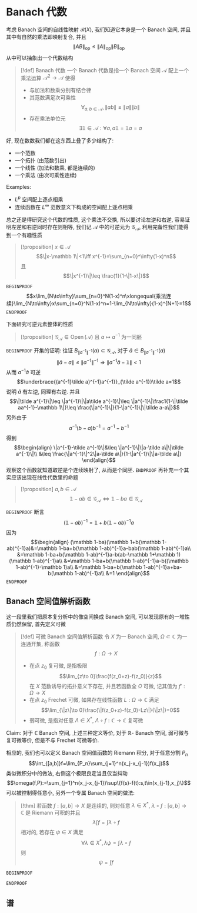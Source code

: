 # Banach 代数
考虑 Banach 空间的自线性映射 $\mathcal B(X)$, 我们知道它本身是一个 Banach 空间, 并且其中有自然的乘法即映射复合, 并且
$$\|AB\|_{\text{op}}\leq \|A\|_{\text{op}}\|B\|_{\text{op}}$$
从中可以抽象出一个代数结构

> [!def] Banach 代数
> 一个 Banach 代数是指一个 Banach 空间 $\mathcal{A}$ 配上一个乘法运算 $\mathcal A^2\to\mathcal A$ 使得
> - 与加法和数乘分别有结合律
> - 其范数满足次可乘性
> $$\forall_{a,b\in\mathcal A},\|ab\|\leq\|a\|\|b\|$$
> - 存在乘法单位元
> $$\exists\mathbb 1\in\mathcal A:\forall a,a\mathbb 1=\mathbb 1a=a$$

好, 现在数数我们都在这东西上叠了多少结构了:
- 一个范数
- 一个拓扑 (由范数引出)
- 一个线性 (加法和数乘, 都是连续的)
- 一个乘法 (由次可乘性连续)

Examples:
- $L^p$ 空间配上逐点相乘
- 连续函数在 $L^\infty$ 范数意义下构成的空间配上逐点相乘

总之还是得研究这个代数的性质, 这个乘法不交换, 所以要讨论左逆和右逆, 容易证明左逆和右逆同时存在则相等, 我们记 $\mathcal A$ 中的可逆元为 $\mathcal {G_A}$, 利用完备性我们能得到一个有趣性质

> [!proposition]
> $x\in\mathcal A$
> $$\|x-\mathbb 1\|<1\iff x^{-1}=\sum_{n=0}^\infty(1-x)^n$$
> 且
> $$\|x^{-1}\|\leq \frac{1}{1-\|1-x\|}$$

`BEGINPROOF`
$$x\lim_{N\to\infty}\sum_{n=0}^N(1-x)^n\xlongequal{乘法连续}\lim_{N\to\infty}x\sum_{n=0}^N(1-x)^n=1-\lim_{N\to\infty}(1-x)^{N+1}=1$$
`ENDPROOF`

下面研究可逆元素整体的性质

> [!proposition]
> $\mathcal {G_A}\in\operatorname{Open}(\mathcal A)$ 且 $a\mapsto a^{-1}$ 为一同胚

`BEGINPROOF`
开集的证明: 往证 $B_{\|a^{-1}\|^{-1}}(a)\subset \mathcal {G_A}$, 对于 $\tilde a\in B_{\|a^{-1}\|^{-1}}(a)$
$$\|\tilde a-a\|\leq \|a^{-1}\|^{-1}\Rightarrow \|a^{-1}\tilde a-\mathbb 1\|<1$$
从而 $a^{-1}\tilde a$ 可逆
$$\underbrace{(a^{-1}\tilde a)^{-1}a^{-1}}_{\tilde a^{-1}}\tilde a=1$$
说明 $\tilde a$ 有左逆, 同理有右逆. 并且
$$\|\tilde a^{-1}\|\leq \|a^{-1}\|\|a\tilde a^{-1}\|\leq \|a^{-1}\|\frac1{1-\|\tilde aa^{-1}-\mathbb 1\|}\leq \frac{\|a^{-1}\|}{1-\|a^{-1}\|\|\tilde a-a\|}$$
另外由于
$$a^{-1}(b-a)b^{-1}=a^{-1}-b^{-1}$$
得到
$$\begin{align}
\|a^{-1}-\tilde a^{-1}\|&\leq \|a^{-1}\|\|a-\tilde a\|\|\tilde a^{-1}\|\\
&\leq \frac{\|a^{-1}\|^2\|a-\tilde a\|}{1-\|a^{-1}\|\|a-\tilde a\|}
\end{align}$$
观察这个函数就知道取逆是个连续映射了, 从而是个同胚.
`ENDPROOF`
再补充一个其实应该出现在线性代数里的命题

> [!proposition]
> $a,b\in\mathcal A$
> $$\mathbb 1-ab\in\mathcal {G_A}\iff \mathbb 1-ba\in\mathcal {G_A}$$

`BEGINPROOF`
断言
$$(\mathbb 1-ab)^{-1}=\mathbb 1+b(\mathbb 1-ab)^{-1}a$$
因为
$$\begin{align}
(\mathbb 1-ba)(\mathbb 1+b(\mathbb 1-ab)^{-1}a)&=\mathbb 1-ba+b(\mathbb 1-ab)^{-1}a-bab(\mathbb 1-ab)^{-1}a\\
&=\mathbb 1-ba+b(\mathbb 1-ab)^{-1}a-b(ab-\mathbb 1+\mathbb 1)(\mathbb 1-ab)^{-1}a\\
&=\mathbb 1-ba+b(\mathbb 1-ab)^{-1}a-b((\mathbb 1-ab)^{-1}-\mathbb 1)a\\
&=\mathbb 1-ba+b(\mathbb 1-ab)^{-1}a+ba-b(\mathbb 1-ab)^{-1}a\\
&=1
\end{align}$$
`ENDPROOF`

## Banach 空间值解析函数

这一段里我们把原本复分析中的像空间换成 Banach 空间, 可以发现原有的一堆性质仍然保留, 首先定义可微

> [!def] 可微 Banach 空间值解析函数
> 令 $X$ 为一 Banach 空间, $\Omega\subset \mathbb C$ 为一连通开集, 称函数
> $$f:\Omega\to X$$
> - 在点 $z_0$ 复可微, 是指极限
> $$\lim_{z\to 0}\frac{f(z_0+z)-f(z_0)}{z}$$
> 在 $X$ 范数诱导的拓扑意义下存在, 并且若函数全 $\Omega$ 可微, 记其值为 $f':\Omega\to X$
> - 在点 $z_0$ Frechet 可微, 如果存在线性函数 $L:\Omega\to\mathbb C$ 满足
> $$\lim_{\|z\|\to 0}\frac{\|f(z_0+z)-f(z_0)-Lz\|}{\|z\|}=0$$
> - 弱可微, 是指对任意 $\Lambda\in X^*$, $\Lambda\circ f:\mathbb C\to\mathbb C$ 复可微

Claim: 对于 $\mathbb C$ Banach 空间, 上述三种定义等价, 对于 $\mathbb R$- Banach 空间, 弱可微与复可微等价, 但是不与 Frechet 可微等价.

相应的, 我们也可以定义 Banach 空间值函数的 Riemann 积分, 对于任意分割 $P_n$
$$\int_{[a,b]}f=\lim_{P_n}\sum_{j=1}^n(x_j-x_{j-1})f(x_j)$$
类似微积分中的做法, 右侧这个极限良定当且仅当抖动
$$\omega(f,P):=\sum_{j=1}^n(x_j-x_{j-1})\sup\{f(s)-f(t):s,t\in(x_{j-1},x_j)\}$$
可以被控制得任意小, 另外一个专属 Banach 空间的做法:

> [!thm]
> 若函数 $f:[a,b]\to X$ 是连续的, 则对任意 $\lambda\in X^*$, $\lambda\circ f:[a,b]\to\mathbb C$ 是 Riemann 可积的并且
> $$\lambda\int f=\int \lambda\circ f$$
> 相对的, 若存在 $\psi\in X$ 满足 
> $$\forall\lambda\in X^*,\lambda\psi=\int \lambda\circ f$$
> 则
> $$\psi=\int f$$

`BEGINPROOF`

`ENDPROOF`
## 谱

